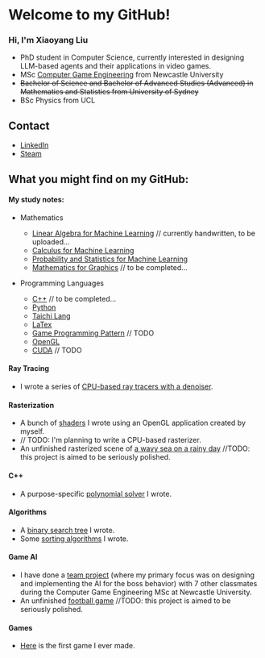 # Welcome to my GitHub!

### Hi, I'm Xiaoyang Liu

- PhD student in Computer Science, currently interested in designing LLM-based agents and their applications in video games.
- MSc [Computer Game Engineering](https://www.ncl.ac.uk/postgraduate/degrees/5152f/) from Newcastle University
- ~~Bachelor of Science and Bachelor of Advanced Studies (Advanced) in Mathematics and Statistics from University of Sydney~~
- BSc Physics from UCL

## Contact

- [LinkedIn](https://linkedin.com/in/xiaoyang-liu-642b74aa)
- [Steam](https://steamcommunity.com/id/iq404/)

## What you might find on my GitHub:

#### My study notes:

- Mathematics
  - [Linear Algebra for Machine Learning]()  // currently handwritten, to be uploaded...
  - [Calculus for Machine Learning](https://www.overleaf.com/read/dgkkwntmhgjc#8663d5)
  - [Probability and Statistics for Machine Learning](https://www.overleaf.com/read/fprgmmgvvhbb#0751f8)
  - [Mathematics for Graphics](https://github.com/IQ404/study-notes/blob/math-for-graphics/README.md)  // to be completed...
 
- Programming Languages
  - [C++](https://github.com/IQ404/study-notes/blob/cpp/README.md)  // to be completed...
  - [Python](https://www.overleaf.com/read/wzrwprxvmmjx#352fff)
  - [Taichi Lang](https://github.com/IQ404/study-notes/blob/taichi-lang/README.md)
  - [LaTex](https://github.com/IQ404/study-notes/blob/latex/README.md)
  - [Game Programming Pattern](https://github.com/IQ404/study-notes/tree/game-programming-pattern) // TODO
  - [OpenGL](https://github.com/IQ404/study-notes/blob/opengl/README.md)
  - [CUDA](https://github.com/IQ404/study-notes/blob/cuda/README.md) // TODO

#### Ray Tracing

- I wrote a series of [CPU-based ray tracers with a denoiser](https://github.com/IQ404/cpu-based-ray-tracer).

#### Rasterization

- A bunch of [shaders](https://github.com/IQ404/learning-opengl) I wrote using an OpenGL application created by myself.
- // TODO: I'm planning to write a CPU-based rasterizer.
- An unfinished rasterized scene of [a wavy sea on a rainy day](https://github.com/IQ404/FinalProject-CSC8502) //TODO: this project is aimed to be seriously polished.

#### C++

- A purpose-specific [polynomial solver](https://github.com/IQ404/Coursework-CSC8501) I wrote.

#### Algorithms

- A [binary search tree](https://github.com/IQ404/BinarySearchTree-CSC8501) I wrote.
- Some [sorting algorithms](https://github.com/IQ404/TheFastestSorter-CSC8501) I wrote.

#### Game AI

- I have done a [team project](https://github.com/blacktack2/MastersGroupProject2023) (where my primary focus was on designing and implementing the AI for the boss behavior) with 7 other classmates during the Computer Game Engineering MSc at Newcastle University.
- An unfinished [football game](https://github.com/IQ404/FinalProject-CSC8503) //TODO: this project is aimed to be seriously polished.

#### Games

- [Here](https://github.com/IQ404/MyFirstGame) is the first game I ever made.

<!--
**IQ404/IQ404** is a ✨ _special_ ✨ repository because its `README.md` (this file) appears on your GitHub profile.

Here are some ideas to get you started:

- 🔭 I’m currently working on ...
- 🌱 I’m currently learning ...
- 👯 I’m looking to collaborate on ...
- 🤔 I’m looking for help with ...
- 💬 Ask me about ...
- 📫 How to reach me: ...
- 😄 Pronouns: ...
- ⚡ Fun fact: ...
-->
